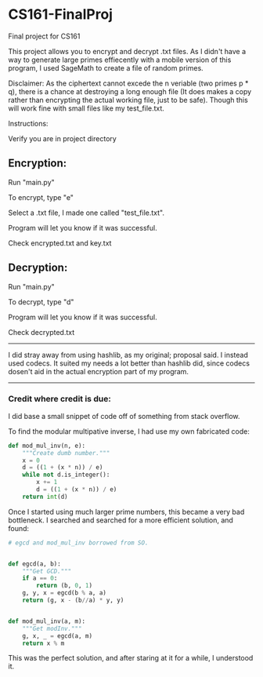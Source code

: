 # CS161-FinalProj
Final project for CS161

This project allows you to encrypt and decrypt .txt files.
As I didn't have a way to generate large primes effiecently with a mobile version of this program, I used SageMath to create a file of random primes.

Disclaimer: As the ciphertext cannot excede the n veriable (two primes p * q), there is a chance at destroying a long enough file (It does makes a copy rather than encrypting the actual working file, just to be safe). Though this will work fine with small files like my test_file.txt. 

Instructions:

Verify you are in project directory

## Encryption:
Run "main.py"

To encrypt, type "e"

Select a .txt file, I made one called "test_file.txt".

Program will let you know if it was successful. 

Check encrypted.txt and key.txt

## Decryption:
Run "main.py"

To decrypt, type "d"

Program will let you know if it was successful.

Check decrypted.txt


-----------------------------------


I did stray away from using hashlib, as my original; proposal said. I instead used codecs. It suited my needs a lot better than hashlib did, since codecs dosen't aid in the actual encryption part of my program.


-----------------------------------


### Credit where credit is due:
I did base a small snippet of code off of something from stack overflow.

To find the modular multipative inverse, I had use my own fabricated code:

```python
def mod_mul_inv(n, e):
    """Create dumb number."""
    x = 0
    d = ((1 + (x * n)) / e)
    while not d.is_integer():
        x += 1
        d = ((1 + (x * n)) / e)
    return int(d)
```

Once I started using much larger prime numbers, this became a very bad bottleneck. I searched and searched for a more efficient solution, and found:

```python
# egcd and mod_mul_inv borrowed from SO.


def egcd(a, b):
    """Get GCD."""
    if a == 0:
        return (b, 0, 1)
    g, y, x = egcd(b % a, a)
    return (g, x - (b//a) * y, y)


def mod_mul_inv(a, m):
    """Get modInv."""
    g, x, _ = egcd(a, m)
    return x % m
```

This was the perfect solution, and after staring at it for a while, I understood it.

